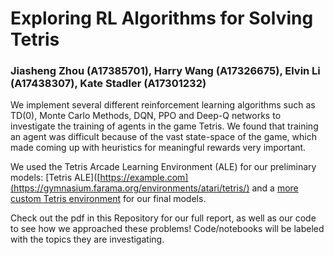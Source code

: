 # Exploring RL Algorithms for Solving Tetris

### Jiasheng Zhou (A17385701), Harry Wang (A17326675), Elvin Li (A17438307), Kate Stadler (A17301232)

We implement several different reinforcement learning algorithms such as TD(0), Monte Carlo Methods, DQN, PPO and Deep-Q networks to investigate the training of agents in the game Tetris. We found that training an agent was difficult because of the vast state-space of the game, which made coming up with heuristics for meaningful rewards very important. 

We used the Tetris Arcade Learning Environment (ALE) for our preliminary models: [Tetris ALE]([https://example.com](https://gymnasium.farama.org/environments/atari/tetris/) and a [more custom Tetris environment](https://github.com/nuno-faria/tetris-ai) for our final models. 

Check out the pdf in this Repository for our full report, as well as our code to see how we approached these problems! Code/notebooks will be labeled with the topics they are investigating. 
